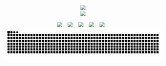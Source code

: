 <div align="center">

  <!-- dynamic typing effect 动态打字效果 -->
  <div>
    <a href="https://blog.sunguoqi.com/">
      <img src="https://readme-typing-svg.demolab.com?font=Fira+Code&pause=1000&width=435&lines=console.log(%22Hello%2C%20World%22);&center=true&size=27" />
    </a>
  </div>

  <!-- knock code pictures 敲代码的图片 -->
  <picture>
    <source media="(prefers-color-scheme: dark)" srcset="https://cdn.jsdelivr.net/gh/sun0225SUN/sun0225SUN/assets/images/coding.gif" />
    <source media="(prefers-color-scheme: light)" srcset="https://cdn.jsdelivr.net/gh/sun0225SUN/sun0225SUN/assets/images/developer.svg" height="225px" />
    <img src="https://cdn.jsdelivr.net/gh/sun0225SUN/sun0225SUN/assets/images/coding.gif" />
  </picture>

  <!-- for beauty 留个空行好看点 -->
  <div>&nbsp;</div>

  <!-- profile logo 个人资料徽标 -->
  <div>
    <a href="https://ezops.cn"><img src="https://img.shields.io/badge/邮箱地址-ezops.cn@gmail.com-blue" /></a>&emsp;
    <a href="https://ezops.cn"><img src="https://img.shields.io/badge/微信公众号-大龄运维工程师-c32136" /></a>&emsp;
    <a href="https://ezops.cn"><img src="https://img.shields.io/badge/微信-ezopscn-8c36db" /></a>&emsp;
    <a href="https://ezops.cn"><img src="https://img.shields.io/badge/QQ讨论群-682374468-07c160" /></a>&emsp;
    <a href="https://ezops.cn"><img src="https://img.shields.io/badge/QQ-1214966109-ff69b4" /></a>&emsp;  
  </div>

  <!-- Snake Code Contribution Map 贪吃蛇代码贡献图 -->
  <picture>
    <source media="(prefers-color-scheme: dark)" srcset="https://github.com/goer3/goer3/blob/output/github-snake-dark.svg" />
    <source media="(prefers-color-scheme: light)" srcset="https://github.com/goer3/goer3/blob/output/github-snake.svg" />
    <img alt="github-snake" src="github-snake.svg" />
  </picture>
</div>
